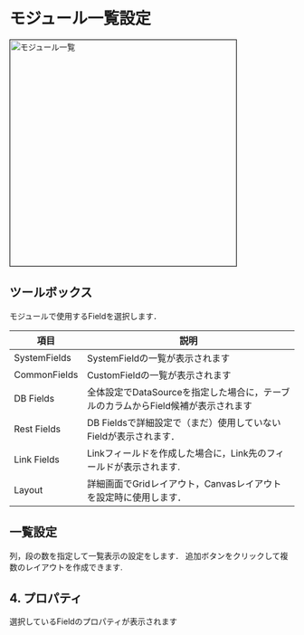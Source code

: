 # モジュール一覧設定

<img src="../images/module/モジュール一覧.png" width="400" alt="モジュール一覧" title="モジュール一覧" style="border: 1px solid;">

## ツールボックス
モジュールで使用するFieldを選択します．

| 項目           | 説明                                               |
|--------------|--------------------------------------------------|
| SystemFields | SystemFieldの一覧が表示されます                            |
| CommonFields | CustomFieldの一覧が表示されます                            |
| DB Fields    | 全体設定でDataSourceを指定した場合に，テーブルのカラムからField候補が表示されます |
| Rest Fields  | DB Fieldsで詳細設定で（まだ）使用していないFieldが表示されます．          |
| Link Fields  | Linkフィールドを作成した場合に，Link先のフィールドが表示されます.            |
| Layout       | 詳細画面でGridレイアウト，Canvasレイアウトを設定時に使用します．            |

## 一覧設定
列，段の数を指定して一覧表示の設定をします．
追加ボタンをクリックして複数のレイアウトを作成できます.

## 4. プロパティ
選択しているFieldのプロパティが表示されます
